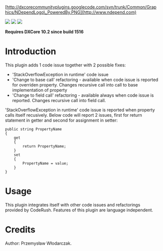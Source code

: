 [http://dxcorecommunityplugins.googlecode.com/svn/trunk/Common/Graphics/NDependLogo\_PoweredBy.PNG](http://www.ndepend.com)


[![](http://dxcorecommunityplugins.googlecode.com/svn/trunk/Common/Graphics/Download.png)](http://www.rorybecker.co.uk/DevExpress/Community/Plugins/CR_StackOverflowIssues/)      [![](http://dxcorecommunityplugins.googlecode.com/svn/trunk/Common/Graphics/InstallHelp.png)](http://code.google.com/p/dxcorecommunityplugins/wiki/InstallInstructions)
[![](http://dxcorecommunityplugins.googlecode.com/svn/trunk/Common/Graphics/Feedback.png)](http://code.google.com/p/dxcorecommunityplugins/wiki/Feedback)

**Requires DXCore 10.2 since build 1516**

# Introduction #

This plugin adds 1 code issue together with 2 possible fixes:
  * 'StackOverflowException in runtime' code issue
  * 'Change to base call' refactoring - available when code issue is reported for overriden property. Changes recursive call into call to base implementation of property
  * 'Change to field call' refactoring - available always when code issue is reported. Changes recursive call into field call.

'StackOverflowException in runtime' code issue is reported when property calls itself recusively. Below code will report 2 issues, first for return statement in getter and second for assignment in setter:
```
public string PropertyName
{
    get
    {
        return PropertyName;
    }
    set
    {
        PropertyName = value;
    }
}
```

# Usage #

This plugin integrates itself with other code issues and refactorings provided by CodeRush. Features of this plugin are language independent.

# Credits #

Author: Przemysław Włodarczak.